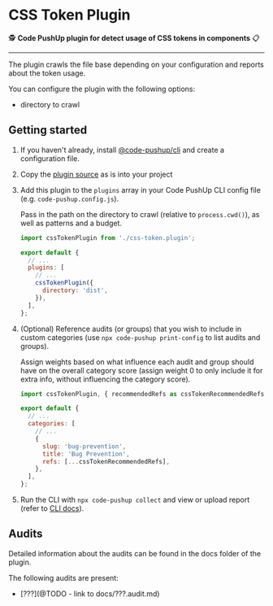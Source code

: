 # CSS Token Plugin

🕵️ **Code PushUp plugin for detect usage of CSS tokens in components** 📋

---

The plugin crawls the file base depending on your configuration and reports about the token usage.

You can configure the plugin with the following options:

- directory to crawl

## Getting started

1. If you haven't already, install [@code-pushup/cli](../cli/README.md) and create a configuration file.

2. Copy the [plugin source](../file-size) as is into your project

3. Add this plugin to the `plugins` array in your Code PushUp CLI config file (e.g. `code-pushup.config.js`).

   Pass in the path on the directory to crawl (relative to `process.cwd()`), as well as patterns and a budget.

   ```js
   import cssTokenPlugin from './css-token.plugin';

   export default {
     // ...
     plugins: [
       // ...
       cssTokenPlugin({
         directory: 'dist',
       }),
     ],
   };
   ```

4. (Optional) Reference audits (or groups) that you wish to include in custom categories (use `npx code-pushup print-config` to list audits and groups).

   Assign weights based on what influence each audit and group should have on the overall category score (assign weight 0 to only include it for extra info, without influencing the category score).

   ```js
   import cssTokenPlugin, { recommendedRefs as cssTokenRecommendedRefs } from './css-token.plugin';

   export default {
     // ...
     categories: [
       // ...
       {
         slug: 'bug-prevention',
         title: 'Bug Prevention',
         refs: [...cssTokenRecommendedRefs],
       },
     ],
   };
   ```

5. Run the CLI with `npx code-pushup collect` and view or upload report (refer to [CLI docs](../cli/README.md)).

## Audits

Detailed information about the audits can be found in the docs folder of the plugin.

The following audits are present:

- [???](@TODO - link to docs/???.audit.md)
